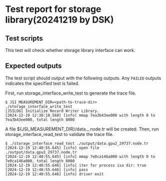 # Test report for storage library(20241219 by DSK)

## Test scripts

This test will check whether storage library interface can work.

## Expected outputs

The test script should output with the following outputs. Any `FAILED` outputs indicates the specified test is failed.

First, run storage_interface_write_test to generate the trace file.
```
$ JSI_MEASUREMENT_DIR=<path-to-trace-dir> ./storage_interface_write_test
[JSILOG] Initialize Record Writer Library.
[2024-12-19 12:38:18.568] [info] mmap 7ea3b43ee000 with length 0 to 7ea3b43ee000, total length 8000
```
A file ${JSI_MEASUREMENT_DIR}/data.<node-name>_<pid>.node.tr will be created.
Then, run storage_interface_read_test to validate the trace file.
```
$ ./storage_interface_read_test ./output/data.gpu2_29737.node.tr
[2024-12-19 12:40:55.645] [info] open file ./output/data.gpu2_29737.node.tr
[2024-12-19 12:40:55.645] [info] mmap 7e0ca146a000 with length 0 to 7e0ca146a000, total length 8000
[2024-12-19 12:40:55.646] [info] iter for process isa dir: true
[2024-12-19 12:40:55.646] [info] pass
[2024-12-19 12:40:55.646] [info] driver exit
```